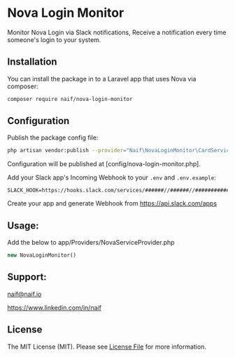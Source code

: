# Nova Login Monitor

Monitor Nova Login via Slack notifications, Receive a notification every time someone's login to your system.

## Installation

You can install the package in to a Laravel app that uses Nova via composer:

```bash
composer require naif/nova-login-monitor
```
## Configuration
Publish the package config file:
```bash
php artisan vendor:publish --provider="Naif\NovaLoginMonitor\CardServiceProvider"
```

Configuration will be published at [config/nova-login-monitor.php].


Add your Slack app's Incoming Webhook to your `.env` and `.env.example`:

```
SLACK_HOOK=https://hooks.slack.com/services/######//######//###########
```

Create your app and generate Webhook from https://api.slack.com/apps

## Usage:
Add the below to app/Providers/NovaServiceProvider.php

```php
new NovaLoginMonitor()
```

## Support:
naif@naif.io

https://www.linkedin.com/in/naif

## License

The MIT License (MIT). Please see [License File](LICENSE.md) for more information.
